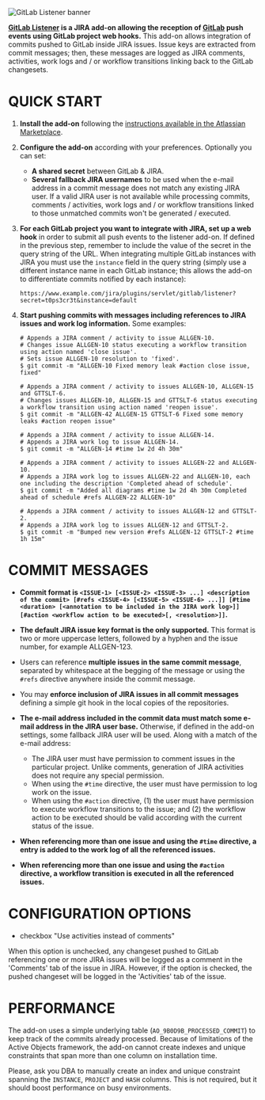 ![GitLab Listener banner](https://github.com/allenta/gitlab-listener/raw/master/banner.png)

**[GitLab Listener](https://marketplace.atlassian.com/plugins/com.allenta.jira.plugins.gitlab.gitlab-listener) is a JIRA add-on allowing the reception of [GitLab](https://about.gitlab.com) push events using GitLab project web hooks.** This add-on allows integration of commits pushed to GitLab inside JIRA issues. Issue keys are extracted from commit messages; then, these messages are logged as JIRA comments, activities, work logs and / or workflow transitions linking back to the GitLab changesets.

QUICK START
===========

1. **Install the add-on** following the [instructions available in the Atlassian Marketplace](https://marketplace.atlassian.com/plugins/com.allenta.jira.plugins.gitlab.gitlab-listener).

2. **Configure the add-on** according with your preferences. Optionally you can set:
    - **A shared secret** between GitLab & JIRA.
    - **Several fallback JIRA usernames** to be used when the e-mail address in a commit message does not match any existing JIRA user. If a valid JIRA user is not available while processing commits, comments / activities, work logs and / or workflow transitions linked to those unmatched commits won't be generated / executed.

3. **For each GitLab project you want to integrate with JIRA, set up a web hook** in order to submit all push events to the listener add-on. If defined in the previous step, remember to include the value of the secret in the query string of the URL. When integrating multiple GitLab instances with JIRA you must use the ``instance`` field in the query string (simply use a different instance name in each GitLab instance; this allows the add-on to differentiate commits notified by each instance):

    ```
    https://www.example.com/jira/plugins/servlet/gitlab/listener?secret=t0ps3cr3t&instance=default
    ```

4. **Start pushing commits with messages including references to JIRA issues and work log information.** Some examples:

    ```
    # Appends a JIRA comment / activity to issue ALLGEN-10.
    # Changes issue ALLGEN-10 status executing a workflow transition using action named 'close issue'.
    # Sets issue ALLGEN-10 resolution to 'fixed'.
    $ git commit -m "ALLGEN-10 Fixed memory leak #action close issue, fixed"

    # Appends a JIRA comment / activity to issues ALLGEN-10, ALLGEN-15 and GTTSLT-6.
    # Changes issues ALLGEN-10, ALLGEN-15 and GTTSLT-6 status executing a workflow transition using action named 'reopen issue'. 
    $ git commit -m "ALLGEN-42 ALLGEN-15 GTTSLT-6 Fixed some memory leaks #action reopen issue"

    # Appends a JIRA comment / activity to issue ALLGEN-14.
    # Appends a JIRA work log to issue ALLGEN-14.
    $ git commit -m "ALLGEN-14 #time 1w 2d 4h 30m"

    # Appends a JIRA comment / activity to issues ALLGEN-22 and ALLGEN-10.
    # Appends a JIRA work log to issues ALLGEN-22 and ALLGEN-10, each one including the description 'Completed ahead of schedule'.
    $ git commit -m "Added all diagrams #time 1w 2d 4h 30m Completed ahead of schedule #refs ALLGEN-22 ALLGEN-10"

    # Appends a JIRA comment / activity to issues ALLGEN-12 and GTTSLT-2.
    # Appends a JIRA work log to issues ALLGEN-12 and GTTSLT-2.
    $ git commit -m "Bumped new version #refs ALLGEN-12 GTTSLT-2 #time 1h 15m"
    ```

COMMIT MESSAGES
===============

- **Commit format is `<ISSUE-1> [<ISSUE-2> <ISSUE-3> ...] <description of the commit> [#refs <ISSUE-4> [<ISSUE-5> <ISSUE-6> ...]] [#time <duration> [<annotation to be included in the JIRA work log>]] [#action <workflow action to be executed>[, <resolution>]]`.**

- **The default JIRA issue key format is the only supported.** This format is two or more uppercase letters, followed by a hyphen and the issue number, for example ALLGEN-123.

- Users can reference **multiple issues in the same commit message**, separated by whitespace at the begging of the message or using the `#refs` directive anywhere inside the commit message.

- You may **enforce inclusion of JIRA issues in all commit messages** defining a simple git hook in the local copies of the repositories.

- **The e-mail address included in the commit data must match some e-mail address in the JIRA user base.** Otherwise, if defined in the add-on settings, some fallback JIRA user will be used. Along with a match of the e-mail address:
    + The JIRA user must have permission to comment issues in the particular project. Unlike comments, generation of JIRA activities does not require any special permission. 
    + When using the `#time` directive, the user must have permission to log work on the issue.
    + When using the `#action` directive, (1) the user must have permission to execute workflow transitions to the issue; and (2) the workflow action to be executed should be valid according with the current status of the issue. 

- **When referencing more than one issue and using the `#time` directive, a entry is added to the work log of all the referenced issues.**

- **When referencing more than one issue and using the `#action` directive, a workflow transition is executed in all the referenced issues.**


CONFIGURATION OPTIONS
=====================

- checkbox "Use activities instead of comments"

When this option is unchecked, any changeset pushed to GitLab referencing one or more JIRA issues will be logged as a comment in the 'Comments' tab of the issue in JIRA. However, if the option is checked, the pushed changeset will be logged in the 'Activities' tab of the issue.

PERFORMANCE
===========

The add-on uses a simple underlying table (``AO_9B0D9B_PROCESSED_COMMIT``) to keep track of the commits already processed. Because of limitations of the Active Objects framework, the add-on cannot create indexes and unique constraints that span more than one column on installation time.

Please, ask you DBA to manually create an index and unique constraint spanning the ``INSTANCE``, ``PROJECT`` and ``HASH`` columns. This is not required, but it should boost performance on busy environments.
